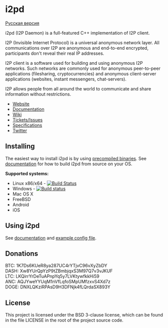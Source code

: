 i2pd
====

[Русская версия](https://github.com/PurpleI2P/i2pd_docs_ru/blob/master/README.md)

i2pd (I2P Daemon) is a full-featured C++ implementation of I2P client.

I2P (Invisible Internet Protocol) is a universal anonymous network layer. 
All communications over I2P are anonymous and end-to-end encrypted, participants
don't reveal their real IP addresses. 

I2P client is a software used for building and using anonymous I2P 
networks. Such networks are commonly used for anonymous peer-to-peer 
applications (filesharing, cryptocurrencies) and anonymous client-server 
applications (websites, instant messengers, chat-servers).

I2P allows people from all around the world to communicate and share information
without restrictions.

* [Website](http://i2pd.website)
* [Documentation](https://i2pd.readthedocs.io/en/latest/)
* [Wiki](https://github.com/PurpleI2P/i2pd/wiki)
* [Tickets/Issues](https://github.com/PurpleI2P/i2pd/issues)
* [Specifications](https://geti2p.net/spec)
* [Twitter](https://twitter.com/hashtag/i2pd)

Installing
----------

The easiest way to install i2pd is by using 
[precompiled binaries](https://github.com/PurpleI2P/i2pd/releases/latest). 
See [documentation](https://i2pd.readthedocs.io/en/latest/) for how to build 
i2pd from source on your OS.

**Supported systems:**

* Linux x86/x64  - [![Build Status](https://travis-ci.org/PurpleI2P/i2pd.svg?branch=openssl)](https://travis-ci.org/PurpleI2P/i2pd)  
* Windows        - [![Build status](https://ci.appveyor.com/api/projects/status/1908qe4p48ff1x23?svg=true)](https://ci.appveyor.com/project/PurpleI2P/i2pd)  
* Mac OS X
* FreeBSD
* Android 
* iOS

Using i2pd
----------

See [documentation](https://i2pd.readthedocs.io/en/latest/usage.html) and 
[example config file](https://github.com/PurpleI2P/i2pd/blob/openssl/docs/i2pd.conf).

Donations
---------

BTC: 1K7Ds6KUeR8ya287UC4rYTjvC96vXyZbDY  
DASH: Xw8YUrQpYzP9tZBmbjqxS3M97Q7v3vJKUF  
LTC: LKQirrYrDeTuAPnpYq5y7LVKtywfkkHi59  
ANC: AQJYweYYUqM1nVfLqfoSMpUMfzxvS4Xd7z  
DOGE: DNXLQKziRPAsD9H3DFNjk4fLQrdaSX893Y 

License
-------

This project is licensed under the BSD 3-clause license, which can be found in the file
LICENSE in the root of the project source code.
